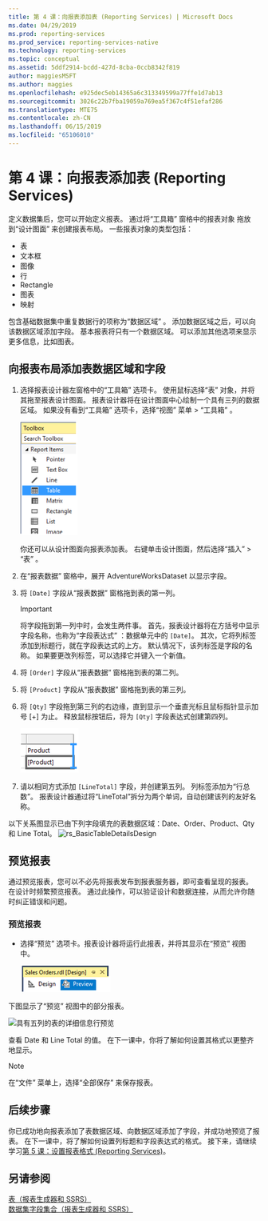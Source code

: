 ```yaml
---
title: 第 4 课：向报表添加表 (Reporting Services) | Microsoft Docs
ms.date: 04/29/2019
ms.prod: reporting-services
ms.prod_service: reporting-services-native
ms.technology: reporting-services
ms.topic: conceptual
ms.assetid: 5ddf2914-bcdd-427d-8cba-0ccb8342f819
author: maggiesMSFT
ms.author: maggies
ms.openlocfilehash: e925dec5eb14365a6c313349599a77ffe1d7ab13
ms.sourcegitcommit: 3026c22b7fba19059a769ea5f367c4f51efaf286
ms.translationtype: MTE75
ms.contentlocale: zh-CN
ms.lasthandoff: 06/15/2019
ms.locfileid: "65106010"
---
```

# <a name="lesson-4-adding-a-table-to-the-report-reporting-services"></a>第 4 课：向报表添加表 (Reporting Services)

定义数据集后，您可以开始定义报表。 通过将“工具箱”  窗格中的报表对象  拖放到“设计图面”  来创建报表布局。 一些报表对象的类型包括：

- 表
- 文本框
- 图像
- 行
- Rectangle
- 图表
- 映射

包含基础数据集中重复数据行的项称为“数据区域”  。 添加数据区域之后，可以向该数据区域添加字段。 基本报表将只有一个数据区域。 可以添加其他选项来显示更多信息，比如图表。

## <a name="add-a-table-data-region-and-fields-to-a-report-layout"></a>向报表布局添加表数据区域和字段

1. 选择报表设计器左窗格中的“工具箱”  选项卡。 使用鼠标选择“表”  对象，并将其拖至报表设计图面。 报表设计器将在设计图面中心绘制一个具有三列的数据区域。 如果没有看到“工具箱”  选项卡，选择“视图”  菜单 > “工具箱”  。

    ![ssrs_ssdt_addtable](media/ssrs-ssdt-addtable.png)

    你还可以从设计图面向报表添加表。 右键单击设计图面，然后选择“插入”   > “表”  。

2. 在“报表数据”  窗格中，展开 AdventureWorksDataset 以显示字段。

3. 将 `[Date]` 字段从“报表数据”  窗格拖到表的第一列。

    > [!IMPORTANT]
    > 将字段拖到第一列中时，会发生两件事。 首先，报表设计器将在方括号中显示字段名称，也称为“字段表达式”  ：数据单元中的 `[Date]`。 其次，它将列标签添加到标题行，就在字段表达式的上方。 默认情况下，该列标签是字段的名称。 如果要更改列标签，可以选择它并键入一个新值。

4. 将 `[Order]` 字段从“报表数据”  窗格拖到表的第二列。

5. 将 `[Product]` 字段从“报表数据”  窗格拖到表的第三列。

6. 将 `[Qty]` 字段拖到第三列的右边缘，直到显示一个垂直光标且鼠标指针显示加号 [+] 为止。 释放鼠标按钮后，将为 `[Qty]` 字段表达式创建第四列。

    ![ssrs_tutorial_addcolumn](media/ssrs-tutorial-addcolumn.png)

7. 请以相同方式添加 `[LineTotal]` 字段，并创建第五列。 列标签添加为“行总数”。 报表设计器通过将“LineTotal”拆分为两个单词，自动创建该列的友好名称。

以下关系图显示已由下列字段填充的表数据区域：Date、Order、Product、Qty 和 Line Total。
![rs_BasicTableDetailsDesign](media/rs-basictabledetailsdesign.png)

## <a name="preview-your-report"></a>预览报表

通过预览报表，您可以不必先将报表发布到报表服务器，即可查看呈现的报表。 在设计时频繁预览报表。 通过此操作，可以验证设计和数据连接，从而允许你随时纠正错误和问题。

### <a name="to-preview-a-report"></a>预览报表

- 选择“预览”  选项卡。报表设计器将运行此报表，并将其显示在“预览”  视图中。

    ![ssrs_ssdt_preview](media/ssrs-ssdt-preview.png)

下图显示了“预览”  视图中的部分报表。

   ![具有五列的表的详细信息行预览](media/rs-basictabledetailspreview.png "Preview, Detail rows of table with five columns")

查看 Date 和 Line Total 的值。 在下一课中，你将了解如何设置其格式以更整齐地显示。

> [!NOTE]
> 在“文件”  菜单上，选择“全部保存”  来保存报表。

## <a name="next-steps"></a>后续步骤

你已成功地向报表添加了表数据区域、向数据区域添加了字段，并成功地预览了报表。 在下一课中，将了解如何设置列标题和字段表达式的格式。 接下来，请继续学习[第 5 课：设置报表格式 (Reporting Services)](lesson-5-formatting-a-report-reporting-services.md)。
  
## <a name="see-also"></a>另请参阅

[表（报表生成器和 SSRS）](report-design/tables-report-builder-and-ssrs.md)  
[数据集字段集合（报表生成器和 SSRS）](report-data/dataset-fields-collection-report-builder-and-ssrs.md)  

